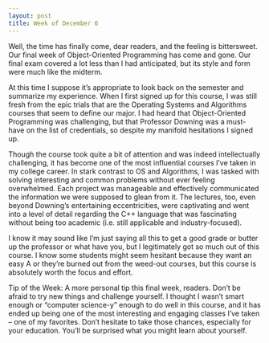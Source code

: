 ```yaml
---
layout: post
title: Week of December 6
---
```

Well, the time has finally come, dear readers, and the feeling is bittersweet. Our final week of Object-Oriented Programming has come and gone. Our final exam covered a lot less than I had anticipated, but its style and form were much like the midterm.

At this time I suppose it’s appropriate to look back on the semester and summarize my experience.  When I first signed up for this course, I was still fresh from the epic trials that are the Operating Systems and Algorithms courses that seem to define our major.  I had heard that Object-Oriented Programming was challenging, but that Professor Downing was a must-have on the list of credentials, so despite my manifold hesitations I signed up. 

Though the course took quite a bit of attention and was indeed intellectually challenging, it has become one of the most influential courses I’ve taken in my college career. In stark contrast to OS and Algorithms, I was tasked with solving interesting and common problems without ever feeling overwhelmed. Each project was manageable and effectively communicated the information we were supposed to glean from it. The lectures, too, even beyond Downing’s entertaining eccentricities, were captivating and went into a level of detail regarding the C++ language that was fascinating without being too academic (i.e. still applicable and industry-focused). 

I know it may sound like I’m just saying all this to get a good grade or butter up the professor or what have you, but I legitimately got so much out of this course. I know some students might seem hesitant because they want an easy A or they’re burned out from the weed-out courses, but this course is absolutely worth the focus and effort. 

Tip of the Week: A more personal tip this final week, readers. Don’t be afraid to try new things and challenge yourself. I thought I wasn’t smart enough or “computer science-y” enough to do well in this course, and it has ended up being one of the most interesting and engaging classes I’ve taken – one of my favorites. Don’t hesitate to take those chances, especially for your education. You’ll be surprised what you might learn about yourself. 
